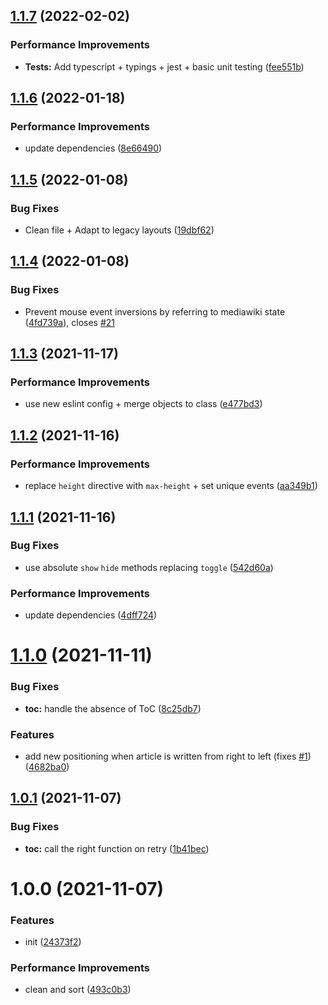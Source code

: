 ## [1.1.7](https://github.com/bamdadsabbagh/wikipedia-plus--extension/compare/v1.1.6...v1.1.7) (2022-02-02)


### Performance Improvements

* **Tests:** Add typescript + typings + jest + basic unit testing ([fee551b](https://github.com/bamdadsabbagh/wikipedia-plus--extension/commit/fee551b20200b6d013b1e00db8fa5f630c48417c))

## [1.1.6](https://github.com/bamdadsabbagh/wikipedia-plus--extension/compare/v1.1.5...v1.1.6) (2022-01-18)


### Performance Improvements

* update dependencies ([8e66490](https://github.com/bamdadsabbagh/wikipedia-plus--extension/commit/8e664908708f719e5c4f526270af375633c19ba6))

## [1.1.5](https://github.com/bamdadsabbagh/wikipedia-plus--extension/compare/v1.1.4...v1.1.5) (2022-01-08)


### Bug Fixes

* Clean file + Adapt to legacy layouts ([19dbf62](https://github.com/bamdadsabbagh/wikipedia-plus--extension/commit/19dbf624fd76d4514c094b3e246ae8ef6ae58394))

## [1.1.4](https://github.com/bamdadsabbagh/wikipedia-plus--extension/compare/v1.1.3...v1.1.4) (2022-01-08)


### Bug Fixes

* Prevent mouse event inversions by referring to mediawiki state ([4fd739a](https://github.com/bamdadsabbagh/wikipedia-plus--extension/commit/4fd739ab86cf50d92ac28942ae734c3e1efcb8d7)), closes [#21](https://github.com/bamdadsabbagh/wikipedia-plus--extension/issues/21)

## [1.1.3](https://github.com/bamdadsabbagh/wikipedia-plus--extension/compare/v1.1.2...v1.1.3) (2021-11-17)


### Performance Improvements

* use new eslint config + merge objects to class ([e477bd3](https://github.com/bamdadsabbagh/wikipedia-plus--extension/commit/e477bd32bc2952b7610df4eb08589b6e5ec44b68))

## [1.1.2](https://github.com/bamdadsabbagh/wikipedia-plus--extension/compare/v1.1.1...v1.1.2) (2021-11-16)


### Performance Improvements

* replace `height` directive with `max-height` + set unique events ([aa349b1](https://github.com/bamdadsabbagh/wikipedia-plus--extension/commit/aa349b12362b81919931eea46387c922b6a1cc85))

## [1.1.1](https://github.com/bamdadsabbagh/wikipedia-plus--extension/compare/v1.1.0...v1.1.1) (2021-11-16)


### Bug Fixes

* use absolute `show` `hide` methods replacing `toggle` ([542d60a](https://github.com/bamdadsabbagh/wikipedia-plus--extension/commit/542d60ad1ab895d4c9946708cd50b810925501af))


### Performance Improvements

* update dependencies ([4dff724](https://github.com/bamdadsabbagh/wikipedia-plus--extension/commit/4dff7246ae67cf9417630d1fe63d969e6a085877))

# [1.1.0](https://github.com/bamdadsabbagh/wikipedia-plus--extension/compare/v1.0.1...v1.1.0) (2021-11-11)


### Bug Fixes

* **toc:** handle the absence of ToC ([8c25db7](https://github.com/bamdadsabbagh/wikipedia-plus--extension/commit/8c25db74bc9880af769bc2e13f495ca1006e6e1c))


### Features

* add new positioning when article is written from right to left (fixes [#1](https://github.com/bamdadsabbagh/wikipedia-plus--extension/issues/1)) ([4682ba0](https://github.com/bamdadsabbagh/wikipedia-plus--extension/commit/4682ba0b58c78dee4174649f474dd7f8590c04cd))

## [1.0.1](https://github.com/bamdadsabbagh/wikipedia-plus--extension/compare/v1.0.0...v1.0.1) (2021-11-07)


### Bug Fixes

* **toc:** call the right function on retry ([1b41bec](https://github.com/bamdadsabbagh/wikipedia-plus--extension/commit/1b41bec100362382eaf1e0b5693c876e583140fc))

# 1.0.0 (2021-11-07)


### Features

* init ([24373f2](https://github.com/bamdadsabbagh/wikipedia-plus--extension/commit/24373f25c5c1fb88c5687916b58129e5ea38bc3e))


### Performance Improvements

* clean and sort ([493c0b3](https://github.com/bamdadsabbagh/wikipedia-plus--extension/commit/493c0b3325526bcf41762c6c6767eb3b0c04ebb6))
